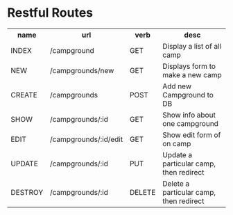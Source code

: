<h1>Restful Routes</h1>
<table>
    <tr>
        <th>name</th>
        <th>url</th>
        <th>verb</th>
        <th>desc</th>
    </tr>
    <tr>
        <td>INDEX</td>
        <td>/campground</td>
        <td>GET</td>
        <td>Display a list of all camp</td>
    </tr>
    <tr>
        <td>NEW</td>
        <td>/campgrounds/new</td>
        <td>GET</td>
        <td>Displays form to make a new camp</td>
    </tr>
    <tr>
        <td>CREATE</td>
        <td>/campgrounds</td>
        <td>POST</td>
        <td>Add new Campground to DB</td>
    </tr>
    <tr>
        <td>SHOW</td>
        <td>/campgrounds/:id</td>
        <td>GET</td>
        <td>Show info about one campground</td>
    </tr>
    <tr>
        <td>EDIT</td>
        <td>/campgrounds/:id/edit</td>
        <td>GET</td>
        <td>Show edit form of on camp</td>
    </tr>
    <tr>
        <td>UPDATE</td>
        <td>/campgrounds/:id</td>
        <td>PUT</td>
        <td>Update a particular camp, then redirect</td>
    </tr>
    <tr>
        <td>DESTROY</td>
        <td>/campgrounds/:id</td>
        <td>DELETE</td>
        <td>Delete a particular camp, then redirect</td>
    </tr>
</table>